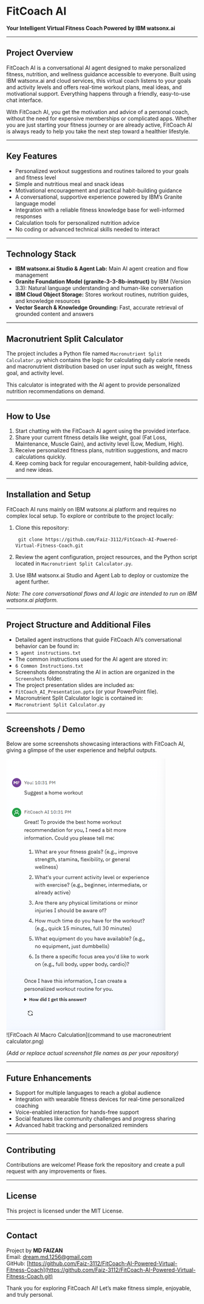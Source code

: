 # FitCoach AI

**Your Intelligent Virtual Fitness Coach Powered by IBM watsonx.ai**

---

## Project Overview

FitCoach AI is a conversational AI agent designed to make personalized fitness, nutrition, and wellness guidance accessible to everyone. Built using IBM watsonx.ai and cloud services, this virtual coach listens to your goals and activity levels and offers real-time workout plans, meal ideas, and motivational support. Everything happens through a friendly, easy-to-use chat interface.

With FitCoach AI, you get the motivation and advice of a personal coach, without the need for expensive memberships or complicated apps. Whether you are just starting your fitness journey or are already active, FitCoach AI is always ready to help you take the next step toward a healthier lifestyle.

---

## Key Features

- Personalized workout suggestions and routines tailored to your goals and fitness level  
- Simple and nutritious meal and snack ideas  
- Motivational encouragement and practical habit-building guidance  
- A conversational, supportive experience powered by IBM’s Granite language model  
- Integration with a reliable fitness knowledge base for well-informed responses  
- Calculation tools for personalized nutrition advice  
- No coding or advanced technical skills needed to interact

---

## Technology Stack

- **IBM watsonx.ai Studio & Agent Lab:** Main AI agent creation and flow management  
- **Granite Foundation Model (granite-3-3-8b-instruct)** by IBM (Version 3.3): Natural language understanding and human-like conversation  
- **IBM Cloud Object Storage:** Stores workout routines, nutrition guides, and knowledge resources  
- **Vector Search & Knowledge Grounding:** Fast, accurate retrieval of grounded content and answers  

---

## Macronutrient Split Calculator

The project includes a Python file named `Macronutrient Split Calculator.py` which contains the logic for calculating daily calorie needs and macronutrient distribution based on user input such as weight, fitness goal, and activity level.

This calculator is integrated with the AI agent to provide personalized nutrition recommendations on demand.

---

## How to Use

1. Start chatting with the FitCoach AI agent using the provided interface.  
2. Share your current fitness details like weight, goal (Fat Loss, Maintenance, Muscle Gain), and activity level (Low, Medium, High).  
3. Receive personalized fitness plans, nutrition suggestions, and macro calculations quickly.  
4. Keep coming back for regular encouragement, habit-building advice, and new ideas.

---

## Installation and Setup

FitCoach AI runs mainly on IBM watsonx.ai platform and requires no complex local setup. To explore or contribute to the project locally:

1. Clone this repository:  


        git clone https://github.com/Faiz-3112/FitCoach-AI-Powered-Virtual-Fitness-Coach.git

2. Review the agent configuration, project resources, and the Python script located in `Macronutrient Split Calculator.py`.  
3. Use IBM watsonx.ai Studio and Agent Lab to deploy or customize the agent further.

*Note: The core conversational flows and AI logic are intended to run on IBM watsonx.ai platform.*

---

## Project Structure and Additional Files

- Detailed agent instructions that guide FitCoach AI’s conversational behavior can be found in:  
- `5 agent instructions.txt`  
- The common instructions used for the AI agent are stored in:  
- `6 Common Instructions.txt`  
- Screenshots demonstrating the AI in action are organized in the `Screenshots` folder.  
- The project presentation slides are included as:  
- `FitCoach_AI_Presentation.pptx` (or your PowerPoint file).  
- Macronutrient Split Calculator logic is contained in:  
- `Macronutrient Split Calculator.py`

---

## Screenshots / Demo

Below are some screenshots showcasing interactions with FitCoach AI, giving a glimpse of the user experience and helpful outputs.

![FitCoach AI Interaction Example 1](chat.png)  
![FitCoach AI Macro Calculation](command to use macroneutrient calculator.png)  

*(Add or replace actual screenshot file names as per your repository)*

---

## Future Enhancements

- Support for multiple languages to reach a global audience  
- Integration with wearable fitness devices for real-time personalized coaching  
- Voice-enabled interaction for hands-free support  
- Social features like community challenges and progress sharing  
- Advanced habit tracking and personalized reminders

---

## Contributing

Contributions are welcome! Please fork the repository and create a pull request with any improvements or fixes.

---

## License

This project is licensed under the MIT License.

---

## Contact

Project by **MD FAIZAN**  
Email: dream.md.1256@gmail.com  
GitHub: [https://github.com/Faiz-3112/FitCoach-AI-Powered-Virtual-Fitness-Coach](https://github.com/Faiz-3112/FitCoach-AI-Powered-Virtual-Fitness-Coach.git)

Thank you for exploring FitCoach AI! Let’s make fitness simple, enjoyable, and truly personal.
